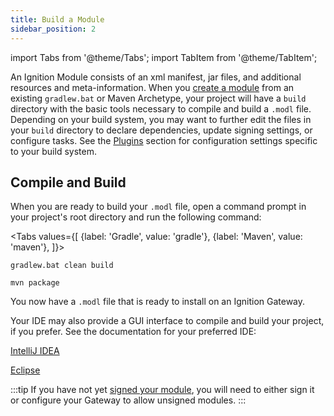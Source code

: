 ```yaml
---
title: Build a Module
sidebar_position: 2
---
```

import Tabs from '@theme/Tabs';
import TabItem from '@theme/TabItem';

An Ignition Module consists of an xml manifest, jar files, and additional resources and meta-information. When you [create a module](create-a-module.md) from an existing `gradlew.bat` or Maven Archetype, your project will have a `build` directory with the basic tools necessary to compile and build a `.modl` file. Depending on your build system, you may want to further edit the files in your `build` directory to declare dependencies, update signing settings, or configure tasks. See the [Plugins](#plugins) section for configuration settings specific to your build system.

## Compile and Build
When you are ready to build your `.modl` file, open a command prompt in your project's root directory and run the following command:

<Tabs
    values={[
        {label: 'Gradle', value: 'gradle'},
        {label: 'Maven', value: 'maven'},
    ]}>
<TabItem value="gradle"><MDXLayout>

```
gradlew.bat clean build
```
</MDXLayout>
</TabItem>
<TabItem value="maven">
<MDXLayout>

```
mvn package
```
</MDXLayout></TabItem>
</Tabs>

You now have a `.modl` file that is ready to install on an Ignition Gateway. 

Your IDE may also provide a GUI interface to compile and build your project, if you prefer. See the documentation for your preferred IDE: 

[IntelliJ IDEA](https://www.jetbrains.com/help/idea/compiling-applications.html)

[Eclipse](https://www.ibm.com/docs/en/elms/esdr/9.0.1?topic=eclipse-building-projects)


:::tip
If you have not yet [signed your module](/docs/getting-started/create-a-module/module-signing.md), you will need to either sign it or configure your Gateway to allow unsigned modules.
:::




